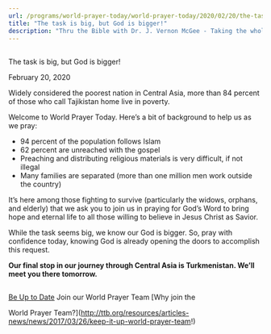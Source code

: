 ```yaml
---
url: /programs/world-prayer-today/world-prayer-today/2020/02/20/the-task-is-big-but-god-is-bigger!
title: "The task is big, but God is bigger!"
description: "Thru the Bible with Dr. J. Vernon McGee - Taking the whole Word to the whole world"
---
```







## 
 The task is big, but God is bigger!


February 20, 2020




Widely considered the poorest nation in Central Asia, more than 84 percent of those who call Tajikistan home live in poverty.


Welcome to World Prayer Today. Here’s a bit of background to help us as we pray:


* 94 percent of the population follows Islam
* 62 percent are unreached with the gospel
* Preaching and distributing religious materials is very difficult, if not illegal
* Many families are separated (more than one million men work outside the country)


It’s here among those fighting to survive (particularly the widows, orphans, and elderly) that we ask you to join us in praying for God’s Word to bring hope and eternal life to all those willing to believe in Jesus Christ as Savior.


While the task seems big, we know our God is bigger. So, pray with confidence today, knowing God is already opening the doors to accomplish this request.


**Our final stop in our journey through Central Asia is Turkmenistan. We’ll meet you there tomorrow.**







## 




[Be Up to Date](http://feeds.feedburner.com/WorldPrayerToday "World Prayer Today RSS Feed")
Join our World Prayer Team
[Why join the  

World Prayer Team?](http://ttb.org/resources/articles-news/news/2017/03/26/keep-it-up-world-prayer-team!)




